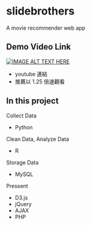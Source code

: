 # slidebrothers
A movie recommender web app

## Demo Video Link
[![IMAGE ALT TEXT HERE](http://img.youtube.com/vi/QMcTs7gFGTs/0.jpg)](http://www.youtube.com/watch?v=QMcTs7gFGTs)
 - youtube 連結
 - 推薦以 1.25 倍速觀看
 
## In this project
Collect Data 
 - Python

Clean Data, Analyze Data
 - R

Storage Data
 - MySQL

Pressent
 - D3.js
 - jQuery
 - AJAX
 - PHP
